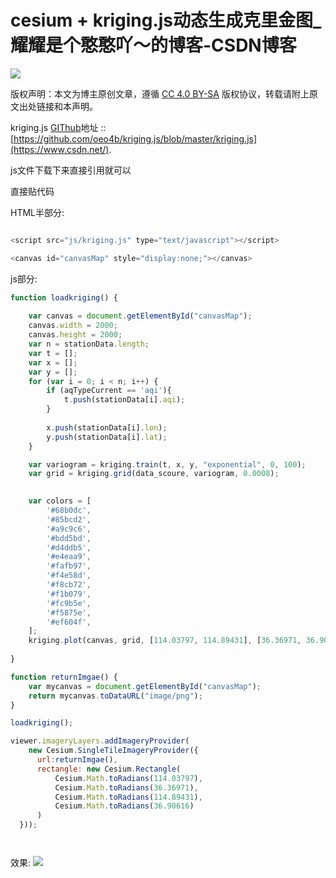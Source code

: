 # cesium + kriging.js动态生成克里金图_耀耀是个憨憨吖～的博客-CSDN博客
![](https://csdnimg.cn/release/blogv2/dist/pc/img/original.png)

版权声明：本文为博主原创文章，遵循 [CC 4.0 BY-SA](http://creativecommons.org/licenses/by-sa/4.0/) 版权协议，转载请附上原文出处链接和本声明。

kriging.js [GIThub](https://so.csdn.net/so/search?q=GIThub&spm=1001.2101.3001.7020)地址 :: [https://github.com/oeo4b/kriging.js/blob/master/kriging.js](https://www.csdn.net/).

js文件下载下来直接引用就可以

直接贴代码

HTML半部分:

```javascript

<script src="js/kriging.js" type="text/javascript"></script>

<canvas id="canvasMap" style="display:none;"></canvas>

```

js部分:

```javascript
function loadkriging() {
	
    var canvas = document.getElementById("canvasMap");
    canvas.width = 2000;
    canvas.height = 2000;
    var n = stationData.length;
    var t = [];
    var x = [];
    var y = [];
    for (var i = 0; i < n; i++) {
        if (aqTypeCurrent == 'aqi'){
            t.push(stationData[i].aqi); 
        }
        
        x.push(stationData[i].lon);
        y.push(stationData[i].lat); 
    }

    var variogram = kriging.train(t, x, y, "exponential", 0, 100);
    var grid = kriging.grid(data_scoure, variogram, 0.0008);

	
    var colors = [
        '#68b0dc',
        '#85bcd2',
        '#a9c9c6',
        '#bdd5bd',
        '#d4ddb5',
        '#e4eaa9',
        '#fafb97',
        '#f4e58d',
        '#f8cb72',
        '#f1b079',
        '#fc9b5e',
        '#f5875e',
        '#ef604f',
    ];
    kriging.plot(canvas, grid, [114.03797, 114.89431], [36.36971, 36.90616], colors);
    
}

function returnImgae() {
    var mycanvas = document.getElementById("canvasMap");
    return mycanvas.toDataURL("image/png");
}

loadkriging();

viewer.imageryLayers.addImageryProvider(
	new Cesium.SingleTileImageryProvider({
      url:returnImgae(),
      rectangle: new Cesium.Rectangle(
          Cesium.Math.toRadians(114.03797),
          Cesium.Math.toRadians(36.36971),
          Cesium.Math.toRadians(114.89431),
          Cesium.Math.toRadians(36.90616)
      )
  }));




```

效果: ![](https://img-blog.csdnimg.cn/20210602102015350.png?x-oss-process=image/watermark,type_ZmFuZ3poZW5naGVpdGk,shadow_10,text_aHR0cHM6Ly9ibG9nLmNzZG4ubmV0L1lhdG9nYW1pVG9oa2E=,size_16,color_FFFFFF,t_70)
